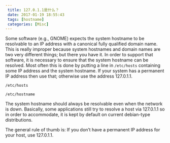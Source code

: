 ```yaml
---
 title: 127.0.1.1是什么？
 date: 2017-01-19 18:55:43
 tags: [hostname]
 categories: [Misc]
---
```

Some software (e.g., GNOME) expects the system hostname to be resolvable to an IP address with a canonical fully qualified domain name. This is really improper because system hostnames and domain names are two very different things; but there you have it. In order to support that software, it is necessary to ensure that the system hostname can be resolved. Most often this is done by putting a line in `/etc/hosts` containing some IP address and the system hostname. If your system has a permanent IP address then use that; otherwise use the address 127.0.1.1.

`/etc/hosts`

`/etc/hostname`

The system hostname should always be resolvable even when the network is down. Basically, some applications still try to resolve a host via 127.0.1.1 so in order to accommodate, it is kept by default on current debian-type distributions.

The general rule of thumb is: If you don’t have a permanent IP address for your host, use 127.0.1.1.